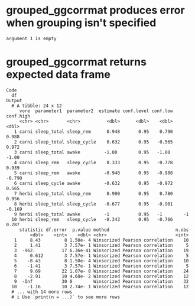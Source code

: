 # grouped_ggcorrmat produces error when grouping isn't specified

    argument 1 is empty

# grouped_ggcorrmat returns expected data frame

    Code
      df
    Output
      # A tibble: 24 x 12
         vore  parameter1  parameter2  estimate conf.level conf.low conf.high
         <chr> <chr>       <chr>          <dbl>      <dbl>    <dbl>     <dbl>
       1 carni sleep_total sleep_rem      0.948       0.95    0.790     0.988
       2 carni sleep_total sleep_cycle    0.632       0.95   -0.565     0.972
       3 carni sleep_total awake         -1.00        0.95   -1.00     -1.00 
       4 carni sleep_rem   sleep_cycle    0.333       0.95   -0.778     0.939
       5 carni sleep_rem   awake         -0.948       0.95   -0.988    -0.790
       6 carni sleep_cycle awake         -0.632       0.95   -0.972     0.565
       7 herbi sleep_total sleep_rem      0.900       0.95    0.780     0.956
       8 herbi sleep_total sleep_cycle   -0.677       0.95   -0.901    -0.169
       9 herbi sleep_total awake         -1           0.95   -1        -1    
      10 herbi sleep_rem   sleep_cycle   -0.343       0.95   -0.766     0.287
         statistic df.error  p.value method                         n.obs
             <dbl>    <int>    <dbl> <chr>                          <int>
       1     8.43         8 1.50e- 4 Winsorized Pearson correlation    10
       2     1.41         3 7.57e- 1 Winsorized Pearson correlation     5
       3  -962.          17 6.36e-41 Winsorized Pearson correlation    19
       4     0.612        3 7.57e- 1 Winsorized Pearson correlation     5
       5    -8.43         8 1.50e- 4 Winsorized Pearson correlation    10
       6    -1.41         3 7.57e- 1 Winsorized Pearson correlation     5
       7     9.69        22 1.07e- 8 Winsorized Pearson correlation    24
       8    -2.91        10 4.68e- 2 Winsorized Pearson correlation    12
       9  -Inf           30 0        Winsorized Pearson correlation    32
      10    -1.16        10 2.74e- 1 Winsorized Pearson correlation    12
      # ... with 14 more rows
      # i Use `print(n = ...)` to see more rows

